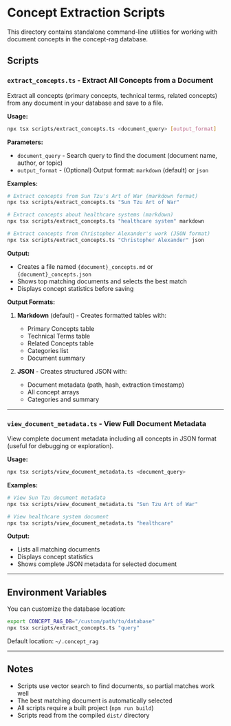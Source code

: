 # Concept Extraction Scripts

This directory contains standalone command-line utilities for working with document concepts in the concept-rag database.

## Scripts

### `extract_concepts.ts` - Extract All Concepts from a Document

Extract all concepts (primary concepts, technical terms, related concepts) from any document in your database and save to a file.

**Usage:**
```bash
npx tsx scripts/extract_concepts.ts <document_query> [output_format]
```

**Parameters:**
- `document_query` - Search query to find the document (document name, author, or topic)
- `output_format` - (Optional) Output format: `markdown` (default) or `json`

**Examples:**
```bash
# Extract concepts from Sun Tzu's Art of War (markdown format)
npx tsx scripts/extract_concepts.ts "Sun Tzu Art of War"

# Extract concepts about healthcare systems (markdown)
npx tsx scripts/extract_concepts.ts "healthcare system" markdown

# Extract concepts from Christopher Alexander's work (JSON format)
npx tsx scripts/extract_concepts.ts "Christopher Alexander" json
```

**Output:**
- Creates a file named `{document}_concepts.md` or `{document}_concepts.json`
- Shows top matching documents and selects the best match
- Displays concept statistics before saving

**Output Formats:**

1. **Markdown** (default) - Creates formatted tables with:
   - Primary Concepts table
   - Technical Terms table
   - Related Concepts table
   - Categories list
   - Document summary

2. **JSON** - Creates structured JSON with:
   - Document metadata (path, hash, extraction timestamp)
   - All concept arrays
   - Categories and summary

---

### `view_document_metadata.ts` - View Full Document Metadata

View complete document metadata including all concepts in JSON format (useful for debugging or exploration).

**Usage:**
```bash
npx tsx scripts/view_document_metadata.ts <document_query>
```

**Examples:**
```bash
# View Sun Tzu document metadata
npx tsx scripts/view_document_metadata.ts "Sun Tzu Art of War"

# View healthcare system document
npx tsx scripts/view_document_metadata.ts "healthcare"
```

**Output:**
- Lists all matching documents
- Displays concept statistics
- Shows complete JSON metadata for selected document

---

## Environment Variables

You can customize the database location:

```bash
export CONCEPT_RAG_DB="/custom/path/to/database"
npx tsx scripts/extract_concepts.ts "query"
```

Default location: `~/.concept_rag`

---

## Notes

- Scripts use vector search to find documents, so partial matches work well
- The best matching document is automatically selected
- All scripts require a built project (`npm run build`)
- Scripts read from the compiled `dist/` directory






